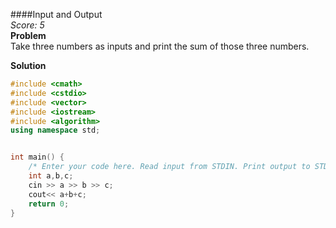 ####Input and Output  
*Score: 5*  
**Problem**  
Take three numbers as inputs and print the sum of those three numbers.

**Solution**  
```C++
#include <cmath>
#include <cstdio>
#include <vector>
#include <iostream>
#include <algorithm>
using namespace std;


int main() {
    /* Enter your code here. Read input from STDIN. Print output to STDOUT */   
    int a,b,c;
    cin >> a >> b >> c;
    cout<< a+b+c;
    return 0;
}
```  
